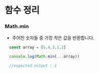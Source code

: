 # 함수 정리

### Math.min

- 주어진 숫자들 중 가장 작은 값을 반환합니다.

```javascript
  const array = [5,4,3,1,2]

  console.log(Math.min(...array))

  //expected output : 1
```

